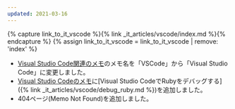 ```yaml
---
updated: 2021-03-16
---
```

{% capture link_to_it_vscode %}{% link _it_articles/vscode/index.md %}{% endcapture %}
{% assign link_to_it_vscode = link_to_it_vscode | remove: 'index' %}

- [Visual Studio Code関連のメモ]({{link_to_it_vscode}})のメモ名を「VSCode」から「Visual Studio Code」に変更しました。
- [Visual Studio Codeのメモ]({{link_to_it_vscode}})に[Visual Studio CodeでRubyをデバッグする]({% link _it_articles/vscode/debug_ruby.md %})を追加しました。
- 404ページ(Memo Not Found)を追加しました。